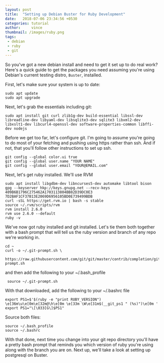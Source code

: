 ```yaml
---
layout: post
title:  "Setting up Debian Buster for Ruby Development"
date:   2018-07-06 23:34:56 +0530
categories: tutorial
author:     vince
thumbnail: /images/ruby.png
tags:
 - debian
 - ruby
 - git
---
```


So you've got a new debian install and need to get it set up to do real work? Here's a quick guide to get the packages you need assuming you're using Debian's current testing distro, `Buster`, installed.

First, let's make sure your system is up to date:

```
sudo apt update
sudo apt upgrade
```

Next, let's grab the essentials including git:

```
sudo apt install git curl zlib1g-dev build-essential libssl-dev libreadline-dev libyaml-dev libsqlite3-dev sqlite3 libxml2-dev libxslt1-dev libcurl4-openssl-dev software-properties-common libffi-dev nodejs
```

Before we get too far, let's configure git. I'm going to assume you're going to do most of your fetching and pushing using https rather than ssh. And if not, that you'll follow other instructions to set up ssh.

```
git config --global color.ui true
git config --global user.name "YOUR NAME"
git config --global user.email "YOUR@EMAIL.com"
```

Next, let's get ruby installed. We'll use RVM

```
sudo apt install libgdbm-dev libncurses5-dev automake libtool bison
gpg --keyserver hkp://keys.gnupg.net --recv-keys 409B6B1796C275462A1703113804BB82D39DC0E3 7D2BAF1CF37B13E2069D6956105BD0E739499BDB
curl -sSL https://get.rvm.io | bash -s stable
source ~/.rvm/scripts/rvm
rvm install 2.6.0
rvm use 2.6.0 --default
ruby -v
```

We've now got ruby installed and git installed. Let's tie them both together with a bash prompt that will tell us the ruby version and branch of any repo we're working in.

```
cd ~
curl -o ~/.git-prompt.sh \
  https://raw.githubusercontent.com/git/git/master/contrib/completion/git-prompt.sh
```

and then add the following to your ~/.bash_profile

     source ~/.git-prompt.sh

With that downloaded, add the following to your ~/.bashrc file

    export PS1=$'$(ruby -e "print RUBY_VERSION") \e[36m\u\e[0m\e[32m@\h\e[0m \e[33m \W\e[31m$(__git_ps1 " (%s)")\e[0m '
    export PS1="\[\033[G\]$PS1"

Source both files:

```
source ~/.bash_profile
source ~/.bashrc
```

With that done, next time you change into your git repo directory you'll have a pretty bash prompt that reminds you which version of ruby you're using along with the branch you are on. Next up, we'll take a look at setting up postgresql on Buster.

